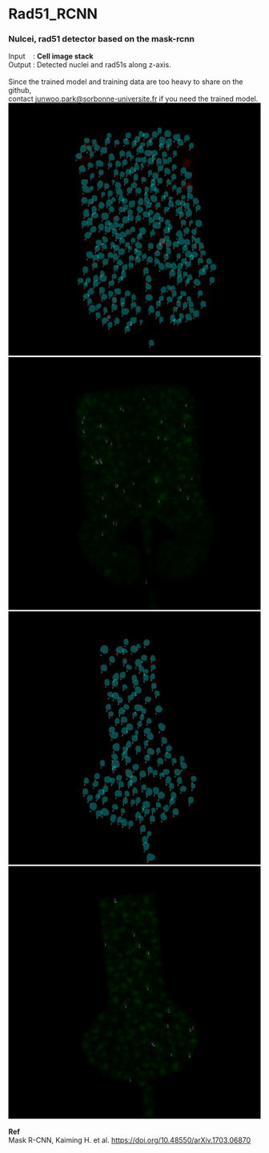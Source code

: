 # Rad51_RCNN
<h3>Nulcei, rad51 detector based on the mask-rcnn</h3> 

Input &nbsp;&nbsp; : <b> Cell image stack </b><br>
Output : Detected nuclei and rad51s along z-axis.
<br>
<br>
<note> Since the trained model and training data are too heavy to share on the github,<br>
contact junwoo.park@sorbonne-universite.fr if you need the trained model.<br>
![](https://github.com/JunwooParkSaribu/Rad51_RCNN/blob/main/img/1_nuclei.png)
![](https://github.com/JunwooParkSaribu/Rad51_RCNN/blob/main/img/1_rad51.png)
![](https://github.com/JunwooParkSaribu/Rad51_RCNN/blob/main/img/2_nuclei.png)
![](https://github.com/JunwooParkSaribu/Rad51_RCNN/blob/main/img/2_rad51.png)

<b>Ref</b><br>
Mask R-CNN, Kaiming H. et al. https://doi.org/10.48550/arXiv.1703.06870
